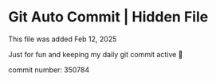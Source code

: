 # Git Auto Commit | Hidden File

This file was added Feb 12, 2025

Just for fun and keeping my daily git commit active 🤪

commit number: 350784
